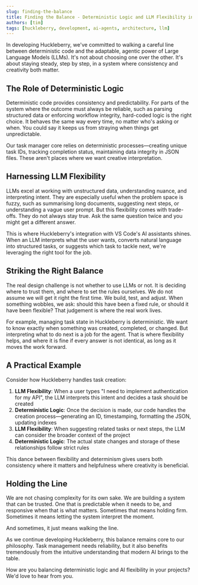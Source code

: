 ```yaml
---
slug: finding-the-balance
title: Finding the Balance - Deterministic Logic and LLM Flexibility in Huckleberry
authors: [tim]
tags: [huckleberry, development, ai-agents, architecture, llm]
---
```


In developing Huckleberry, we've committed to walking a careful line between deterministic code and the adaptable, agentic power of Large Language Models (LLMs). It's not about choosing one over the other. It's about staying steady, step by step, in a system where consistency and creativity both matter.

<!-- truncate -->

## The Role of Deterministic Logic

Deterministic code provides consistency and predictability. For parts of the system where the outcome must always be reliable, such as parsing structured data or enforcing workflow integrity, hard-coded logic is the right choice. It behaves the same way every time, no matter who's asking or when. You could say it keeps us from straying when things get unpredictable.

Our task manager core relies on deterministic processes—creating unique task IDs, tracking completion status, maintaining data integrity in JSON files. These aren't places where we want creative interpretation.

## Harnessing LLM Flexibility

LLMs excel at working with unstructured data, understanding nuance, and interpreting intent. They are especially useful when the problem space is fuzzy, such as summarising long documents, suggesting next steps, or understanding a vague user prompt. But this flexibility comes with trade-offs. They do not always stay true. Ask the same question twice and you might get a different answer.

This is where Huckleberry's integration with VS Code's AI assistants shines. When an LLM interprets what the user wants, converts natural language into structured tasks, or suggests which task to tackle next, we're leveraging the right tool for the job.

## Striking the Right Balance

The real design challenge is not whether to use LLMs or not. It is deciding where to trust them, and where to set the rules ourselves. We do not assume we will get it right the first time. We build, test, and adjust. When something wobbles, we ask: should this have been a fixed rule, or should it have been flexible? That judgement is where the real work lives.

For example, managing task state in Huckleberry is deterministic. We want to know exactly when something was created, completed, or changed. But interpreting what to do next is a job for the agent. That is where flexibility helps, and where it is fine if every answer is not identical, as long as it moves the work forward.

## A Practical Example

Consider how Huckleberry handles task creation:

1. **LLM Flexibility**: When a user types "I need to implement authentication for my API", the LLM interprets this intent and decides a task should be created
2. **Deterministic Logic**: Once the decision is made, our code handles the creation process—generating an ID, timestamping, formatting the JSON, updating indexes
3. **LLM Flexibility**: When suggesting related tasks or next steps, the LLM can consider the broader context of the project
4. **Deterministic Logic**: The actual state changes and storage of these relationships follow strict rules

This dance between flexibility and determinism gives users both consistency where it matters and helpfulness where creativity is beneficial.

## Holding the Line

We are not chasing complexity for its own sake. We are building a system that can be trusted. One that is predictable when it needs to be, and responsive when that is what matters. Sometimes that means holding firm. Sometimes it means letting the system interpret the moment.

And sometimes, it just means walking the line.

As we continue developing Huckleberry, this balance remains core to our philosophy. Task management needs reliability, but it also benefits tremendously from the intuitive understanding that modern AI brings to the table.

How are you balancing deterministic logic and AI flexibility in your projects? We'd love to hear from you.